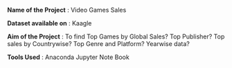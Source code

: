 **Name of the Project** : Video Games Sales

**Dataset available on** : Kaagle

**Aim of the Project** : To find Top Games by Global Sales? Top Publisher? Top sales by Countrywise? Top Genre and Platform? Yearwise data?

**Tools Used** : Anaconda Jupyter Note Book
